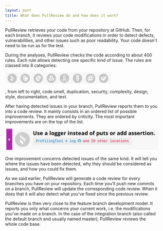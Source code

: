 ```yaml
---
layout: post
title: What does PullReview do and how does it work?
---
```


PullReview retrieves your code from your repository at GitHub. Then, for each
branch, it reviews your code modifications in order to detect defects,
vulnerabilities, and other issues such as poor readability. Your code doesn't
need to be run as for the test.

During the analyses, PullReview checks the code according to about 400 rules.
Each rule allows detecting one specific kind of issue. The rules are classed
into 8 categories:

![Category Icons](/assets/category-icons.png)

, from left to right, code smell, duplication, security, complexity, design,
style, documentation, and test.

After having detected issues in your branch, PullReview reports them to you into
a code review. It mainly consists in an ordered list of possible improvements.
They are ordered by criticity. The most important improvements are on the top of
the list.

![Improvement](/assets/improvement.png)

One improvement concerns detected issues of the same kind. It will tell you
where the issues have been detected, why they should be considered as issues,
and how you could fix them.

As we said earlier, PullReview will generate a code review for every branches
you have on your repository. Each time you'll push new commits on a branch,
PullReview will update the corresponding code review. When it does that it will
also detect what you've fixed since the previous review.

PullReview is then very close to the feature branch development model. It
reports you only what concerns your current work, i.e. the modifications you've
made on a branch. In the case of the integration branch (also called the default
branch and usually named master), PullReview reviews the whole code base.

